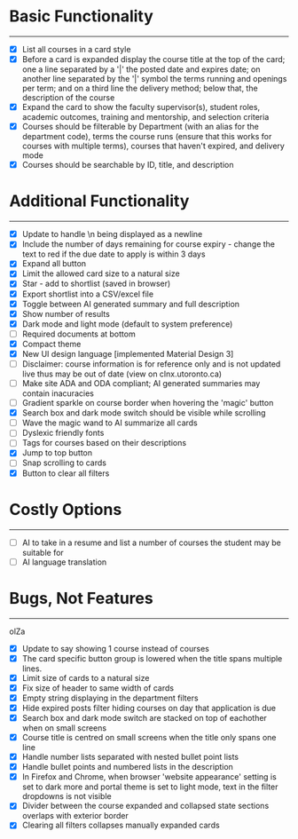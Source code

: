 # Basic Functionality

---

- [x] List all courses in a card style
- [x] Before a card is expanded display the course title at the top of the card; one a line separated by a '|' the posted date and expires date; on another line separated by the '|' symbol the terms running and openings per term; and on a third line the delivery method; below that, the description of the course
- [x] Expand the card to show the faculty supervisor(s), student roles, academic outcomes, training and mentorship, and selection criteria
- [x] Courses should be filterable by Department (with an alias for the department code), terms the course runs (ensure that this works for courses with multiple terms), courses that haven't expired, and delivery mode
- [x] Courses should be searchable by ID, title, and description

# Additional Functionality

---

- [x] Update to handle \n being displayed as a newline
- [x] Include the number of days remaining for course expiry - change the text to red if the due date to apply is within 3 days
- [x] Expand all button
- [x] Limit the allowed card size to a natural size
- [x] Star - add to shortlist (saved in browser)
- [x] Export shortlist into a CSV/excel file
- [x] Toggle between AI generated summary and full description
- [x] Show number of results
- [x] Dark mode and light mode (default to system preference)
- [ ] Required documents at bottom
- [x] Compact theme
- [x] New UI design language \[implemented Material Design 3\] 
- [ ] Disclaimer: course information is for reference only and is not updated live thus may be out of date (view on clnx.utoronto.ca)
- [ ] Make site ADA and ODA compliant; AI generated summaries may contain inacuracies
- [ ] Gradient sparkle on course border when hovering the 'magic' button
- [x] Search box and dark mode switch should be visible while scrolling
- [ ] Wave the magic wand to AI summarize all cards
- [ ] Dyslexic friendly fonts
- [ ] Tags for courses based on their descriptions
- [x] Jump to top button
- [ ] Snap scrolling to cards
- [x] Button to clear all filters

# Costly Options

---

- [ ] AI to take in a resume and list a number of courses the student may be suitable for
- [ ] AI language translation

# Bugs, Not Features

---
olZa         
- [x] Update to say showing 1 course instead of courses
- [x] The card specific button group is lowered when the title spans multiple lines.
- [x] Limit size of cards to a natural size
- [x] Fix size of header to same width of cards 
- [x] Empty string displaying in the department filters
- [x] Hide expired posts filter hiding courses on day that application is due
- [x] Search box and dark mode switch are stacked on top of eachother when on small screens
- [x] Course title is centred on small screens when the title only spans one line 
- [x] Handle number lists separated with nested bullet point lists
- [x] Handle bullet points and numbered lists in the description
- [x] In Firefox and Chrome, when browser 'website appearance' setting is set to dark more and portal theme is set to light mode, text in the filter dropdowns is not visible 
- [x] Divider between the course expanded and collapsed state sections overlaps with exterior border
- [x] Clearing all filters collapses manually expanded cards